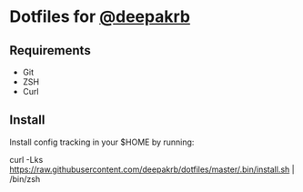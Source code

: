 # Dotfiles for [@deepakrb](http://twitter.com/dpkrjb)

## Requirements

- Git
- ZSH
- Curl

## Install

Install config tracking in your $HOME by running:

  curl -Lks https://raw.githubusercontent.com/deepakrb/dotfiles/master/.bin/install.sh | /bin/zsh
